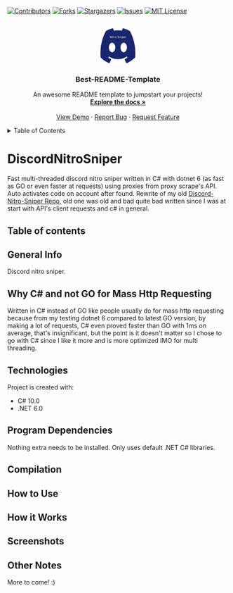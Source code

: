 <div id="top"></div>
<!--
*** Thanks for checking out the Best-README-Template. If you have a suggestion
*** that would make this better, please fork the repo and create a pull request
*** or simply open an issue with the tag "enhancement".
*** Don't forget to give the project a star!
*** Thanks again! Now go create something AMAZING! :D
-->



<!-- PROJECT SHIELDS -->
<!--
*** I'm using markdown "reference style" links for readability.
*** Reference links are enclosed in brackets [ ] instead of parentheses ( ).
*** See the bottom of this document for the declaration of the reference variables
*** for contributors-url, forks-url, etc. This is an optional, concise syntax you may use.
*** https://www.markdownguide.org/basic-syntax/#reference-style-links
-->
[![Contributors][contributors-shield]][contributors-url]
[![Forks][forks-shield]][forks-url]
[![Stargazers][stars-shield]][stars-url]
[![Issues][issues-shield]][issues-url]
[![MIT License][license-shield]][license-url]



<!-- PROJECT LOGO -->
<br />
<div align="center">
  <a href="https://github.com/othneildrew/Best-README-Template">
    <img src="images/logo.png" alt="Logo" width="80" height="80">
  </a>

  <h3 align="center">Best-README-Template</h3>

  <p align="center">
    An awesome README template to jumpstart your projects!
    <br />
    <a href="https://github.com/othneildrew/Best-README-Template"><strong>Explore the docs »</strong></a>
    <br />
    <br />
    <a href="https://github.com/othneildrew/Best-README-Template">View Demo</a>
    ·
    <a href="https://github.com/othneildrew/Best-README-Template/issues">Report Bug</a>
    ·
    <a href="https://github.com/othneildrew/Best-README-Template/issues">Request Feature</a>
  </p>
</div>



<!-- TABLE OF CONTENTS -->
<details>
  <summary>Table of Contents</summary>
  <ol>
    <li>
      <a href="#about-the-project">About The Project</a>
      <ul>
        <li><a href="#built-with">Built With</a></li>
      </ul>
    </li>
    <li>
      <a href="#getting-started">Getting Started</a>
      <ul>
        <li><a href="#prerequisites">Prerequisites</a></li>
        <li><a href="#installation">Installation</a></li>
      </ul>
    </li>
    <li><a href="#usage">Usage</a></li>
    <li><a href="#roadmap">Roadmap</a></li>
    <li><a href="#contributing">Contributing</a></li>
    <li><a href="#license">License</a></li>
    <li><a href="#contact">Contact</a></li>
    <li><a href="#acknowledgments">Acknowledgments</a></li>
  </ol>
</details>


# DiscordNitroSniper
Fast multi-threaded discord nitro sniper written in C# with dotnet 6 (as fast as GO or even faster at requests) using proxies from proxy scrape's API. Auto activates code on account after found. Rewrite of my old [Discord-Nitro-Sniper Repo](https://github.com/Obscurely/Discord-Nitro-Sniper/), old one was old and bad quite bad written since I was at start with API's client requests and c# in general.

## Table of contents

## General Info
Discord nitro sniper. 

## Why C# and not GO for Mass Http Requesting
Written in C# instead of GO like people usually do for mass http requesting because from my testing dotnet 6 compared to latest GO version, by making a lot of requests, C# even proved faster than GO with 1ms on average, that's insignificant, but the point is it doesn't matter so I chose to go with C# since I like it more and is more optimized IMO for multi threading.

## Technologies
Project is created with:
* C# 10.0
* .NET 6.0

## Program Dependencies
Nothing extra needs to be installed. Only uses default .NET C# libraries.

## Compilation

## How to Use

## How it Works

## Screenshots

## Other Notes

More to come! :)

<!-- MARKDOWN LINKS & IMAGES -->
<!-- https://www.markdownguide.org/basic-syntax/#reference-style-links -->
[contributors-shield]: https://img.shields.io/github/contributors/Obscurely/DiscordNitroSniper.svg?style=for-the-badge
[contributors-url]: https://github.com/Obscurely/DiscordNitroSniper/graphs/contributors
[forks-shield]: https://img.shields.io/github/forks/Obscurely/DiscordNitroSniper.svg?style=for-the-badge
[forks-url]: https://github.com/Obscurely/DiscordNitroSniper/network/members
[stars-shield]: https://img.shields.io/github/stars/Obscurely/DiscordNitroSniper.svg?style=for-the-badge
[stars-url]: https://github.com/Obscurely/DiscordNitroSniper/stargazers
[issues-shield]: https://img.shields.io/github/issues/Obscurely/DiscordNitroSniper.svg?style=for-the-badge
[issues-url]: https://github.com/Obscurely/DiscordNitroSniper/issues
[license-shield]: https://img.shields.io/github/license/Obscurely/DiscordNitroSniper.svg?style=for-the-badge
[license-url]: https://github.com/Obscurely/DiscordNitroSniper/blob/master/LICENSE
[product-screenshot]: images/screenshot.png
